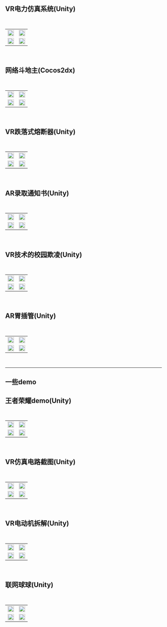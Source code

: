 
<table border="0">   
  <h2>VR电力仿真系统(Unity)</h2> 
  <tr>
    <td width="50%">    
      <img src="/VR elect system/01.png" width="100%">      
    </td>
    <td width="50%">
      <img src="/VR elect system/02.png" width="100%">      
    </td></br>
  </tr>
  <tr>
    <td width="50%">
      <img src="/VR elect system/03.png" width="100%">      
    </td>
    <td width="50%">
      <img src="/VR elect system/04.png" width="100%">      
    </td>
  </tr>
</table></br>

<table border="0">   
  <h2>网络斗地主(Cocos2dx)</h2> 
  <tr>
    <td width="50%">    
      <img src="/网络斗地主/01.png" width="100%">      
    </td>
    <td width="50%">
      <img src="/网络斗地主/02.png" width="100%">      
    </td></br>
  </tr>
  <tr>
    <td width="50%">
      <img src="/网络斗地主/03.png" width="100%">      
    </td>
    <td width="50%">
      <img src="/网络斗地主/04.png" width="100%">      
    </td>
  </tr>
</table></br>

<table border="0">   
  <h2>VR跌落式熔断器(Unity)</h2> 
  <tr>
    <td width="50%">    
      <img src="/drop-out fuse/01.png" width="100%">      
    </td>
    <td width="50%">
      <img src="/drop-out fuse/02.png" width="100%">      
    </td></br>
  </tr>
  <tr>
    <td width="50%">
      <img src="/drop-out fuse/03.png" width="100%">      
    </td>
    <td width="50%">
      <img src="/drop-out fuse/04.png" width="100%">      
    </td>
  </tr>
</table></br>

<table border="0">   
  <h2>AR录取通知书(Unity)</h2> 
  <tr>
    <td width="50%">    
      <img src="/AR Gastric intubation/01.png" width="100%">      
    </td>
    <td width="50%">
      <img src="/AR Gastric intubation/02.png" width="100%">      
    </td></br>
  </tr>
  <tr>
    <td width="50%">
      <img src="/AR Gastric intubation/03.png" width="100%">      
    </td>
    <td width="50%">
      <img src="/AR Gastric intubation/04.png" width="100%">      
    </td>
  </tr>
</table></br>

<table border="0">   
  <h2>VR技术的校园欺凌(Unity)</h2> 
  <tr>
    <td width="50%">    
      <img src="/VR school bullying/01.png" width="100%">      
    </td>
    <td width="50%">
      <img src="/VR school bullying/02.png" width="100%">      
    </td></br>
  </tr>
  <tr>
    <td width="50%">
      <img src="/VR school bullying/03.png" width="100%">      
    </td>
    <td width="50%">
      <img src="/VR school bullying/04.png" width="100%">      
    </td>
  </tr>
</table></br>

<table border="0">   
  <h2>AR胃插管(Unity)</h2> 
  <tr>
    <td width="50%">    
      <img src="/AR Gastric intubation/01.png" width="100%">      
    </td>
    <td width="50%">
      <img src="/AR Gastric intubation/02.png" width="100%">      
    </td></br>
  </tr>
  <tr>
    <td width="50%">
      <img src="/AR Gastric intubation/03.png" width="100%">      
    </td>
    <td width="50%">
      <img src="/AR Gastric intubation/04.png" width="100%">      
    </td>
  </tr>
</table></br>

****
<h2>一些demo</h2> 
<table border="0">   
  <h2>王者荣耀demo(Unity)</h2> 
  <tr>
    <td width="50%">    
      <img src="/王者荣耀demo/01.png" width="100%">      
    </td>
    <td width="50%">
      <img src="/王者荣耀demo/02.png" width="100%">      
    </td></br>
  </tr>
  <tr>
    <td width="50%">
      <img src="/王者荣耀demo/03.png" width="100%">      
    </td>
    <td width="50%">
      <img src="/王者荣耀demo/04.png" width="100%">      
    </td>
  </tr>
</table></br>

<table border="0">   
  <h2>VR仿真电路截图(Unity)</h2> 
  <tr>
    <td width="50%">    
      <img src="/VR artificial circuit/01.png" width="100%">      
    </td>
    <td width="50%">
      <img src="/VR artificial circuit/02.png" width="100%">      
    </td></br>
  </tr>
  <tr>
    <td width="50%">
      <img src="/VR artificial circuit/03.png" width="100%">      
    </td>
    <td width="50%">
      <img src="/VR artificial circuit/04.png" width="100%">      
    </td>
  </tr>
</table></br>

<table border="0">   
  <h2>VR电动机拆解(Unity)</h2> 
  <tr>
    <td width="50%">    
      <img src="/VR motor/01.png" width="100%">      
    </td>
    <td width="50%">
      <img src="/VR motor/02.png" width="100%">      
    </td></br>
  </tr>
  <tr>
    <td width="50%">
      <img src="/VR motor/03.png" width="100%">      
    </td>
    <td width="50%">
      <img src="/VR motor/04.png" width="100%">      
    </td>
  </tr>
</table></br>

<table border="0">   
  <h2>联网球球(Unity)</h2> 
  <tr>
    <td width="50%">    
      <img src="/联网球球/01.png" width="100%">      
    </td>
    <td width="50%">
      <img src="/联网球球/02.png" width="100%">      
    </td></br>
  </tr>
  <tr>
    <td width="50%">
      <img src="/联网球球/03.png" width="100%">      
    </td>
    <td width="50%">
      <img src="/联网球球/04.png" width="100%">      
    </td>
  </tr>
</table></br>
